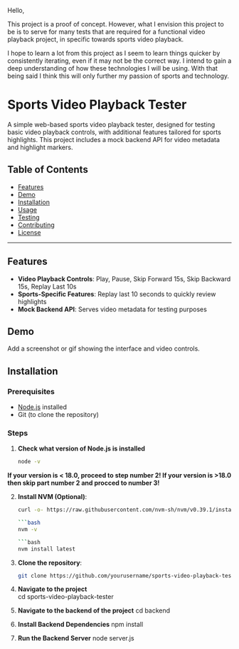 Hello, 

This project is a proof of concept. However, what I envision this project to be is to serve for many tests that are required for a functional video playback project, in specific towards sports video playback. 

I hope to learn a lot from this project as I seem to learn things quicker by consistently iterating, even if it may not be the correct way. I intend to gain a deep understanding of how these technologies I will be using. With that being said I think this will only further my passion of sports and technology.

# Sports Video Playback Tester

A simple web-based sports video playback tester, designed for testing basic video playback controls, with additional features tailored for sports highlights. This project includes a mock backend API for video metadata and highlight markers.

## Table of Contents
- [Features](#features)
- [Demo](#demo)
- [Installation](#installation)
- [Usage](#usage)
- [Testing](#testing)
- [Contributing](#contributing)
- [License](#license)

---

## Features
- **Video Playback Controls**: Play, Pause, Skip Forward 15s, Skip Backward 15s, Replay Last 10s
- **Sports-Specific Features**: Replay last 10 seconds to quickly review highlights
- **Mock Backend API**: Serves video metadata for testing purposes

## Demo
Add a screenshot or gif showing the interface and video controls.

## Installation

### Prerequisites
- [Node.js](https://nodejs.org/) installed
- Git (to clone the repository)

### Steps
1. **Check what version of Node.js is installed**
   ```bash
   node -v

**If your version is < 18.0, proceed to step number 2! If your version is >18.0 then skip part number 2 and procced to number 3!**

2. **Install NVM (Optional)**:
   ```bash
   curl -o- https://raw.githubusercontent.com/nvm-sh/nvm/v0.39.1/install.sh | bash

   ```bash
   nvm -v

   ```bash
   nvm install latest


3. **Clone the repository**:
   ```bash
   git clone https://github.com/yourusername/sports-video-playback-tester.git

   
4. **Navigate to the project**   
   cd sports-video-playback-tester

5. **Navigate to the backend of the project**
   cd backend

6. **Install Backend Dependencies**
   npm install

7. **Run the Backend Server**
   node server.js

